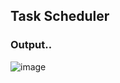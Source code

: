 ## Task Scheduler
### Output..
![image](https://github.com/dipenpatel0017/Task-Scheduler/assets/154975783/ffe23ac3-f5e7-49ac-855d-335a75b3b66f)

